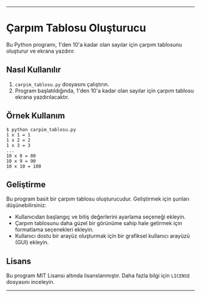 
---

# Çarpım Tablosu Oluşturucu

Bu Python programı, 1'den 10'a kadar olan sayılar için çarpım tablosunu oluşturur ve ekrana yazdırır.

## Nasıl Kullanılır

1. `carpim_tablosu.py` dosyasını çalıştırın.
2. Program başlatıldığında, 1'den 10'a kadar olan sayılar için çarpım tablosu ekrana yazdırılacaktır.

## Örnek Kullanım

```
$ python carpim_tablosu.py
1 x 1 = 1
1 x 2 = 2
1 x 3 = 3
...
10 x 8 = 80
10 x 9 = 90
10 x 10 = 100
```

## Geliştirme

Bu program basit bir çarpım tablosu oluşturucudur. Geliştirmek için şunları düşünebilirsiniz:

- Kullanıcıdan başlangıç ve bitiş değerlerini ayarlama seçeneği ekleyin.
- Çarpım tablosunu daha güzel bir görünüme sahip hale getirmek için formatlama seçenekleri ekleyin.
- Kullanıcı dostu bir arayüz oluşturmak için bir grafiksel kullanıcı arayüzü (GUI) ekleyin.

## Lisans

Bu program MIT Lisansı altında lisanslanmıştır. Daha fazla bilgi için `LICENSE` dosyasını inceleyin.

---
